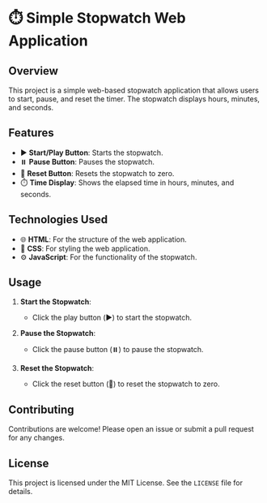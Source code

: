 # ⏱️ Simple Stopwatch Web Application

## Overview

This project is a simple web-based stopwatch application that allows users to start, pause, and reset the timer. The stopwatch displays hours, minutes, and seconds.

## Features

- ▶️ **Start/Play Button**: Starts the stopwatch.
- ⏸️ **Pause Button**: Pauses the stopwatch.
- 🔄 **Reset Button**: Resets the stopwatch to zero.
- ⏱️ **Time Display**: Shows the elapsed time in hours, minutes, and seconds.

## Technologies Used

- 🌐 **HTML**: For the structure of the web application.
- 🎨 **CSS**: For styling the web application.
- ⚙️ **JavaScript**: For the functionality of the stopwatch.

## Usage

1. **Start the Stopwatch**:
   - Click the play button (▶️) to start the stopwatch.

2. **Pause the Stopwatch**:
   - Click the pause button (⏸️) to pause the stopwatch.

3. **Reset the Stopwatch**:
   - Click the reset button (🔄) to reset the stopwatch to zero.

## Contributing

Contributions are welcome! Please open an issue or submit a pull request for any changes.

## License

This project is licensed under the MIT License. See the `LICENSE` file for details.
